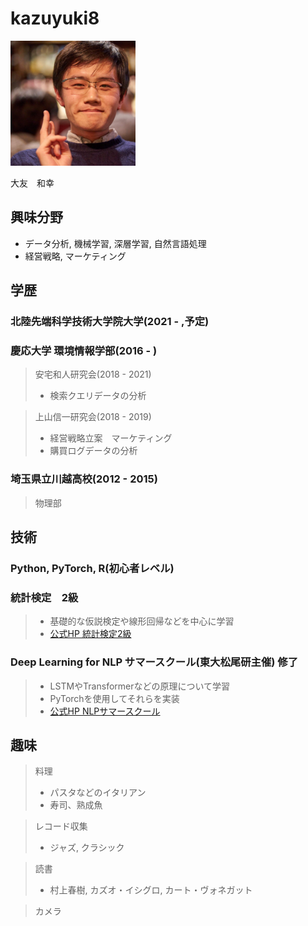 # kazuyuki8

<img src="pic.jpg" width="200">

大友　和幸

## 興味分野
- データ分析, 機械学習, 深層学習, 自然言語処理
- 経営戦略, マーケティング

## 学歴

### 北陸先端科学技術大学院大学(2021 - ,予定)


### 慶応大学 環境情報学部(2016 - )

> 安宅和人研究会(2018 - 2021)
>  - 検索クエリデータの分析

> 上山信一研究会(2018 - 2019)
>  - 経営戦略立案　マーケティング
>  - 購買ログデータの分析

### 埼玉県立川越高校(2012 - 2015)
> 物理部

## 技術

### Python, PyTorch, R(初心者レベル)

### 統計検定　2級
> - 基礎的な仮説検定や線形回帰などを中心に学習
> - [公式HP 統計検定2級](https://www.toukei-kentei.jp/about/grade2/)

### Deep Learning for NLP サマースクール(東大松尾研主催) 修了
> - LSTMやTransformerなどの原理について学習
> - PyTorchを使用してそれらを実装
> - [公式HP NLPサマースクール](https://deeplearning.jp/deep-learning-for-nlp-2020s/)

## 趣味

> 料理
>- パスタなどのイタリアン
>- 寿司、熟成魚

> レコード収集
>- ジャズ, クラシック

> 読書
>- 村上春樹, カズオ・イシグロ, カート・ヴォネガット

> カメラ
